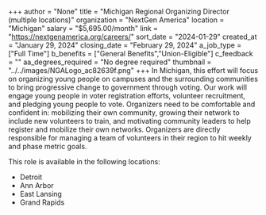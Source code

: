+++
author = "None"
title = "Michigan Regional Organizing Director (multiple locations)"
organization = "NextGen America"
location = "Michigan"
salary = "$5,695.00/month"
link = "https://nextgenamerica.org/careers/"
sort_date = "2024-01-29"
created_at = "January 29, 2024"
closing_date = "February 29, 2024"
a_job_type = ["Full Time"]
b_benefits = ["General Benefits","Union-Eligible"]
c_feedback = ""
aa_degrees_required = "No degree required"
thumbnail = "../../images/NGALogo_ac82639f.png"
+++
In Michigan, this effort will focus on organizing young people on campuses and the surrounding communities to bring progressive change to government through voting. Our work will engage young people in voter registration efforts, volunteer recruitment, and pledging young people to vote. Organizers need to be comfortable and confident in: mobilizing their own community, growing their network to include new volunteers to train, and motivating community leaders to help register and mobilize their own networks. Organizers are directly responsible for managing a team of volunteers in their region to hit weekly and phase metric goals. 

This role is available in the following locations: 
- Detroit
- Ann Arbor
- East Lansing
- Grand Rapids

